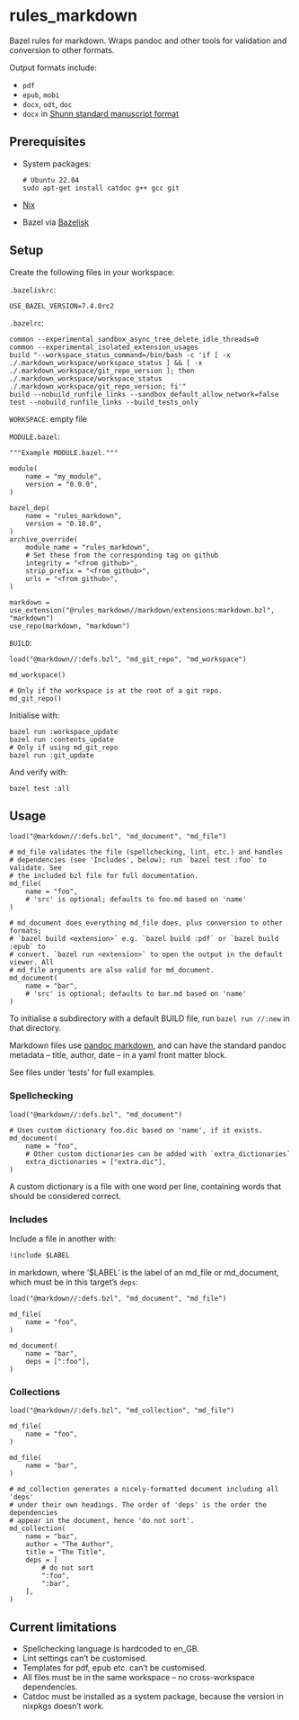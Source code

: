 # rules_markdown

Bazel rules for markdown. Wraps pandoc and other tools for validation and
conversion to other formats.

Output formats include:

-   `pdf`
-   `epub`, `mobi`
-   `docx`, `odt`, `doc`
-   `docx` in [Shunn standard manuscript
    format](https://www.shunn.net/format/story/)

## Prerequisites

-   System packages:

    ``` shell
    # Ubuntu 22.04
    sudo apt-get install catdoc g++ gcc git
    ```

-   [Nix](https://nixos.org/)

-   Bazel via [Bazelisk](https://github.com/bazelbuild/bazelisk)

## Setup

Create the following files in your workspace:

`.bazeliskrc`:

``` text
USE_BAZEL_VERSION=7.4.0rc2
```

`.bazelrc`:

``` text
common --experimental_sandbox_async_tree_delete_idle_threads=0
common --experimental_isolated_extension_usages
build "--workspace_status_command=/bin/bash -c 'if [ -x ./.markdown_workspace/workspace_status ] && [ -x ./.markdown_workspace/git_repo_version ]; then ./.markdown_workspace/workspace_status ./.markdown_workspace/git_repo_version; fi'"
build --nobuild_runfile_links --sandbox_default_allow_network=false
test --nobuild_runfile_links --build_tests_only
```

`WORKSPACE`: empty file

`MODULE.bazel`:

``` starlark
"""Example MODULE.bazel."""

module(
    name = "my_module",
    version = "0.0.0",
)

bazel_dep(
    name = "rules_markdown",
    version = "0.18.0",
)
archive_override(
    module_name = "rules_markdown",
    # Set these from the corresponding tag on github
    integrity = "<from github>",
    strip_prefix = "<from github>",
    urls = "<from github>",
)

markdown = use_extension("@rules_markdown//markdown/extensions:markdown.bzl", "markdown")
use_repo(markdown, "markdown")
```

`BUILD`:

``` starlark
load("@markdown//:defs.bzl", "md_git_repo", "md_workspace")

md_workspace()

# Only if the workspace is at the root of a git repo.
md_git_repo()
```

Initialise with:

``` shell
bazel run :workspace_update
bazel run :contents_update
# Only if using md_git_repo
bazel run :git_update
```

And verify with:

``` shell
bazel test :all
```

## Usage

``` starlark
load("@markdown//:defs.bzl", "md_document", "md_file")

# md_file validates the file (spellchecking, lint, etc.) and handles
# dependencies (see 'Includes', below); run `bazel test :foo` to validate. See
# the included bzl file for full documentation.
md_file(
    name = "foo",
    # 'src' is optional; defaults to foo.md based on 'name'
)

# md_document does everything md_file does, plus conversion to other formats;
# `bazel build <extension>` e.g. `bazel build :pdf` or `bazel build :epub` to
# convert. `bazel run <extension>` to open the output in the default viewer. All
# md_file arguments are also valid for md_document.
md_document(
    name = "bar",
    # 'src' is optional; defaults to bar.md based on 'name'
)
```

To initialise a subdirectory with a default BUILD file, run `bazel run //:new`
in that directory.

Markdown files use [pandoc
markdown](https://pandoc.org/MANUAL.html#pandocs-markdown), and can have the
standard pandoc metadata – title, author, date – in a yaml front matter block.

See files under ‘tests’ for full examples.

### Spellchecking

``` starlark
load("@markdown//:defs.bzl", "md_document")

# Uses custom dictionary foo.dic based on 'name', if it exists.
md_document(
    name = "foo",
    # Other custom dictionaries can be added with `extra_dictionaries`
    extra_dictionaries = ["extra.dic"],
)
```

A custom dictionary is a file with one word per line, containing words that
should be considered correct.

### Includes

Include a file in another with:

``` markdown
!include $LABEL
```

in markdown, where ‘$LABEL’ is the label of an md_file or md_document, which
must be in this target’s `deps`:

``` starlark
load("@markdown//:defs.bzl", "md_document", "md_file")

md_file(
    name = "foo",
)

md_document(
    name = "bar",
    deps = [":foo"],
)
```

### Collections

``` starlark
load("@markdown//:defs.bzl", "md_collection", "md_file")

md_file(
    name = "foo",
)

md_file(
    name = "bar",
)

# md_collection generates a nicely-formatted document including all 'deps'
# under their own headings. The order of 'deps' is the order the dependencies
# appear in the document, hence 'do not sort'.
md_collection(
    name = "baz",
    author = "The Author",
    title = "The Title",
    deps = [
        # do not sort
        ":foo",
        ":bar",
    ],
)
```

## Current limitations

-   Spellchecking language is hardcoded to en_GB.
-   Lint settings can’t be customised.
-   Templates for pdf, epub etc. can’t be customised.
-   All files must be in the same workspace – no cross-workspace dependencies.
-   Catdoc must be installed as a system package, because the version in nixpkgs
    doesn’t work.
